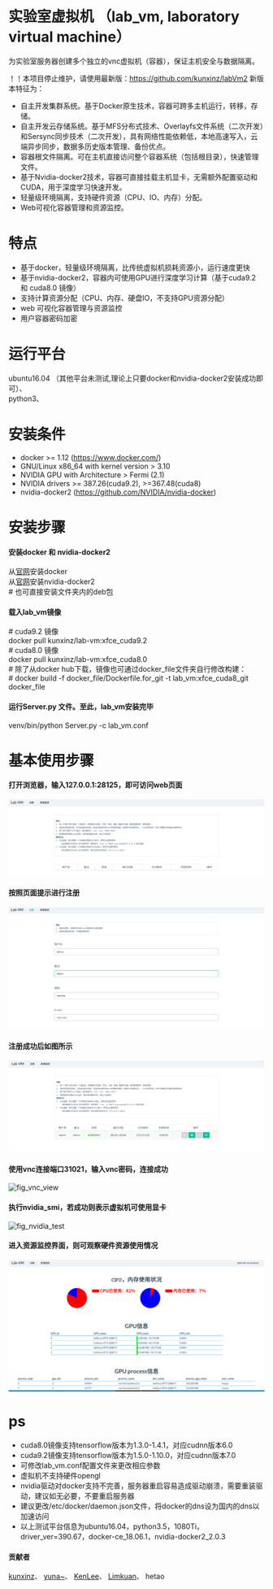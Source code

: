 # 实验室虚拟机 （lab_vm, laboratory virtual machine）
为实验室服务器创建多个独立的vnc虚拟机（容器），保证主机安全与数据隔离。


！！本项目停止维护，请使用最新版：https://github.com/kunxinz/labVm2
新版本特征为：
* 自主开发集群系统。基于Docker原生技术，容器可跨多主机运行，转移，存储。 
* 自主开发云存储系统。基于MFS分布式技术、Overlayfs文件系统（二次开发）和Sersync同步技术（二次开发），具有网络性能依赖低，本地高速写入，云端异步同步，数据多历史版本管理、备份优点。
* 容器根文件隔离。可在主机直接访问整个容器系统（包括根目录），快速管理文件。
* 基于Nvidia-docker2技术，容器可直接挂载主机显卡，无需额外配置驱动和CUDA，用于深度学习快速开发。
* 轻量级环境隔离，支持硬件资源（CPU、IO、内存）分配。
* Web可视化容器管理和资源监控。


# 特点
* 基于docker，轻量级环境隔离，比传统虚拟机损耗资源小，运行速度更快
* 基于nvidia-docker2，容器内可使用GPU进行深度学习计算（基于cuda9.2 和 cuda8.0 镜像）
* 支持计算资源分配（CPU、内存、硬盘IO，不支持GPU资源分配）
* web 可视化容器管理与资源监控
* 用户容器密码加密

# 运行平台
ubuntu16.04 （其他平台未测试,理论上只要docker和nvidia-docker2安装成功即可）、\
python3、

# 安装条件
* docker >= 1.12 (https://www.docker.com/)
* GNU/Linux x86_64 with kernel version > 3.10
* NVIDIA GPU with Architecture > Fermi (2.1)
* NVIDIA drivers >= 387.26(cuda9.2), >=367.48(cuda8)
* nvidia-docker2 (https://github.com/NVIDIA/nvidia-docker)

# 安装步骤
#### 安装docker 和 nvidia-docker2
从[官网](https://docs.docker.com/install/linux/docker-ce/ubuntu/#install-from-a-package)安装docker \
从[官网](https://github.com/NVIDIA/nvidia-docker)安装nvidia-docker2 \
\# 也可直接安装文件夹内的deb包
#### 载入lab_vm镜像
\# cuda9.2 镜像 \
docker pull kunxinz/lab-vm:xfce_cuda9.2 \
\# cuda8.0 镜像 \
docker pull kunxinz/lab-vm:xfce_cuda8.0 \
\# 除了从docker hub下载，镜像也可通过docker_file文件夹自行修改构建：\
\# docker build -f docker_file/Dockerfile.for_git -t lab_vm:xfce_cuda8_git docker_file

#### 运行Server.py 文件。至此，lab_vm安装完毕
venv/bin/python  Server.py -c lab_vm.conf

# 基本使用步骤
#### 打开浏览器，输入127.0.0.1:28125，即可访问web页面
![fig_lab_vm_index](readme_png/lam_vm主界面.png)
#### 按照页面提示进行注册
![fig_lab_vm_index](readme_png/register.png)
#### 注册成功后如图所示
![fig_register_done](readme_png/register_done.png)
#### 使用vnc连接端口31021，输入vnc密码，连接成功
![fig_vnc_view](readme_png/vnc_view.png)
#### 执行nvidia_smi，若成功则表示虚拟机可使用显卡
![fig_nvidia_test](readme_png/nvidia_test.png)
#### 进入资源监控界面，则可观察硬件资源使用情况
![fig_resource](readme_png/resource.png)

# ps
* cuda8.0镜像支持tensorflow版本为1.3.0-1.4.1，对应cudnn版本6.0
* cuda9.2镜像支持tensorflow版本为1.5.0-1.10.0，对应cudnn版本7.0
* 可修改lab_vm.conf配置文件来更改相应参数
* 虚拟机不支持硬件opengl
* nvidia驱动对docker支持不完善，服务器重启容易造成驱动崩溃，需要重装驱动，建议如无必要，不要重启服务器
* 建议更改/etc/docker/daemon.json文件，将docker的dns设为国内的dns以加速访问
* 以上测试平台信息为ubuntu16.04，python3.5，1080Ti，driver_ver=390.67，docker-ce_18.06.1，nvidia-docker2_2.0.3


#### 贡献者
[kunxinz](https://github.com/kunxinz)、
[yuna~](https://github.com/aruyuna9531)、
[KenLee](https://hellokenlee.github.io)、
[Limkuan](https://github.com/WideLee)、
hetao
